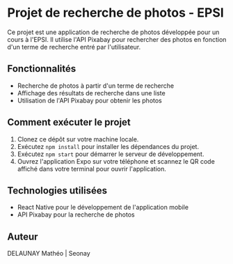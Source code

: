 # Projet de recherche de photos - EPSI

Ce projet est une application de recherche de photos développée pour un cours à l'EPSI. Il utilise l'API Pixabay pour rechercher des photos en fonction d'un terme de recherche entré par l'utilisateur.

## Fonctionnalités

- Recherche de photos à partir d'un terme de recherche
- Affichage des résultats de recherche dans une liste
- Utilisation de l'API Pixabay pour obtenir les photos

## Comment exécuter le projet

1. Clonez ce dépôt sur votre machine locale.
2. Exécutez `npm install` pour installer les dépendances du projet.
3. Exécutez `npm start` pour démarrer le serveur de développement.
4. Ouvrez l'application Expo sur votre téléphone et scannez le QR code affiché dans votre terminal pour ouvrir l'application.

## Technologies utilisées

- React Native pour le développement de l'application mobile
- API Pixabay pour la recherche de photos

## Auteur

DELAUNAY Mathéo | Seonay